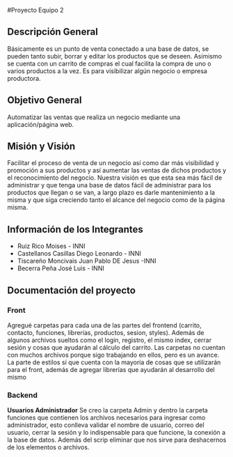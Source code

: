 #Proyecto Equipo 2

## Descripción General

Básicamente es un punto de venta conectado a una base de datos, se pueden tanto subir, borrar y editar los productos que se deseen. Asimismo se cuenta con un carrito de compras el cual facilita la compra de uno o varios productos a la vez. Es para visibilizar algún negocio o empresa productora.

## Objetivo General

Automatizar las ventas que realiza un negocio mediante una aplicación/página web.

## Misión y Visión

Facilitar el proceso de venta de un negocio así como dar más visibilidad y promoción a sus productos y así aumentar las ventas de dichos productos y el reconocimiento del negocio. Nuestra visión es que esta sea más fácil de administrar y que tenga una base de datos fácil de administrar para los productos que llegan o se van, a largo plazo es darle mantenimiento a la misma y que siga creciendo tanto el alcance del negocio como de la página misma.

## Información de los Integrantes

- Ruiz Rico Moises - INNI
- Castellanos Casillas Diego Leonardo - INNI
- Tiscareño Moncivais Juan Pablo DE Jesus -INNI
- Becerra Peña José Luis - INNI

## Documentación del proyecto

### Front
Agregué carpetas para cada una de las partes del frontend (carrito, contacto, funciones, librerías, productos, sesion, styles). Además de algunos archivos sueltos como el login, registro, el mismo index, cerrar sesión y cosas que ayudarán al cálculo del carrito. Las carpetas no cuentan con muchos archivos porque sigo trabajando en ellos, pero es un avance.
La parte de estilos sí que cuenta con la mayoría de cosas que se utilizarán para el front, además de agregar librerías que ayudarán al desarrollo del mismo

### Backend

**Usuarios Administrador**
Se creo la carpeta Admin y dentro la carpeta funciones que contienen los archivos necesarios
para ingresar como administrador, esto conlleva validar el nombre de usuario, correo del usuario,
cerrar la sesión y lo indispensable para que funcione, la conexión a la base de datos.
Además del scrip eliminar que nos sirve para deshacernos de los elementos o archivos.